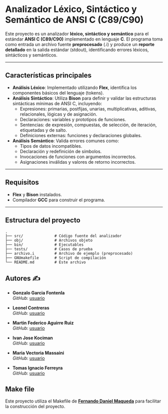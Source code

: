 # Analizador Léxico, Sintáctico y Semántico de ANSI C (C89/C90)

Este proyecto es un analizador **léxico, sintáctico y semántico** para el estándar **ANSI C (C89/C90)** implementado en lenguaje **C**. El programa toma como entrada un archivo fuente **preprocesado** (.i) y produce un **reporte detallado** en la salida estándar (stdout), identificando errores léxicos, sintácticos y semánticos.

---

## **Características principales**
- **Análisis Léxico**: Implementado utilizando **Flex**, identifica los componentes básicos del lenguaje (tokens).
- **Análisis Sintáctico**: Utiliza **Bison** para definir y validar las estructuras sintácticas mínimas de ANSI C, incluyendo:
  - Expresiones: primarias, postfijas, unarias, multiplicativas, aditivas, relacionales, lógicas y de asignación.
  - Declaraciones: variables y prototipos de funciones.
  - Sentencias: de expresión, compuestas, de selección, de iteración, etiquetadas y de salto.
  - Definiciones externas: funciones y declaraciones globales.
- **Análisis Semántico**: Valida errores comunes como:
  - Tipos de datos incompatibles.
  - Declaración y redefinición de símbolos.
  - Invocaciones de funciones con argumentos incorrectos.
  - Asignaciones inválidas y valores de retorno incorrectos.

---

## **Requisitos**
- **Flex** y **Bison** instalados.
- Compilador **GCC** para construir el programa.

---

## **Estructura del proyecto**
```plaintext
.
├── src/              # Código fuente del analizador
├── obj/              # Archivos objeto
├── bin/              # Ejecutables
├── tests/            # Casos de prueba
├── archivo.i         # Archivo de ejemplo (preprocesado)
├── GNUmakefile       # Script de compilación
└── README.md         # Este archivo
```
## **Autores ✍️**

- **Gonzalo Garcia Fontenla**    
  *GitHub*: [usuario](https://github.com/GonGarciaFontenla)  

- **Leonel Contreras**   
  *GitHub*: [usuario](https://github.com/LeonelArianContreras)

- **Martin Federico Aguirre Ruiz**   
  *GitHub*: [usuario](https://github.com/martinAguirreRuiz)

- **Ivan Jose Kociman**   
  *GitHub*: [usuario](https://github.com/ikociman)

- **Maria Vectoria Massaini**   
  *GitHub*: [usuario](https://github.com/victoriamass)

- **Tomas Ignacio Ferreyra**   
  *GitHub*: [usuario](https://github.com/TomasIFerreyra)

## **Make file**
Este proyecto utiliza el Makefile de [**Fernando Daniel Maqueda**](https://github.com/fernandodanielmaqueda) para facilitar la construcción del proyecto.  
